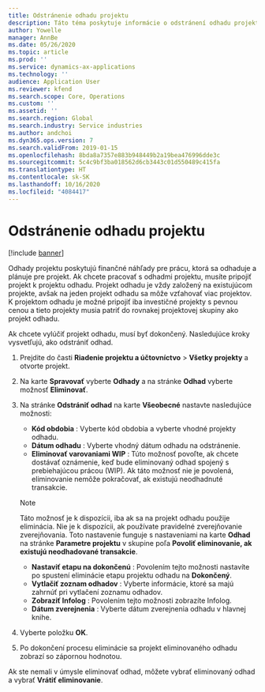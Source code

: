 ```yaml
---
title: Odstránenie odhadu projektu
description: Táto téma poskytuje informácie o odstránení odhadu projektu po jeho dokončení.
author: Yowelle
manager: AnnBe
ms.date: 05/26/2020
ms.topic: article
ms.prod: ''
ms.service: dynamics-ax-applications
ms.technology: ''
audience: Application User
ms.reviewer: kfend
ms.search.scope: Core, Operations
ms.custom: ''
ms.assetid: ''
ms.search.region: Global
ms.search.industry: Service industries
ms.author: andchoi
ms.dyn365.ops.version: 7
ms.search.validFrom: 2019-01-15
ms.openlocfilehash: 8bda8a7357e883b948449b2a19bea476996dde3c
ms.sourcegitcommit: 5c4c9bf3ba018562d6cb3443c01d550489c415fa
ms.translationtype: HT
ms.contentlocale: sk-SK
ms.lasthandoff: 10/16/2020
ms.locfileid: "4084417"
---
```

# <a name="eliminate-a-project-estimate"></a>Odstránenie odhadu projektu

[!include [banner](../includes/banner.md)]

Odhady projektu poskytujú finančné náhľady pre prácu, ktorá sa odhaduje a plánuje pre projekt. Ak chcete pracovať s odhadmi projektu, musíte pripojiť projekt k projektu odhadu. Projekt odhadu je vždy založený na existujúcom projekte, avšak na jeden projekt odhadu sa môže vzťahovať viac projektov. K projektom odhadu je možné pripojiť iba investičné projekty s pevnou cenou a tieto projekty musia patriť do rovnakej projektovej skupiny ako projekt odhadu.

Ak chcete vylúčiť projekt odhadu, musí byť dokončený. Nasledujúce kroky vysvetľujú, ako odstrániť odhad.

1. Prejdite do časti **Riadenie projektu a účtovníctvo** > **Všetky projekty** a otvorte projekt. 
2. Na karte **Spravovať** vyberte **Odhady** a na stránke **Odhad** vyberte možnosť **Eliminovať**.
3. Na stránke **Odstrániť odhad** na karte **Všeobecné** nastavte nasledujúce možnosti:

   - **Kód obdobia** : Vyberte kód obdobia a vyberte vhodné projekty odhadu. 
   - **Dátum odhadu** : Vyberte vhodný dátum odhadu na odstránenie.
   - **Eliminovať varovaniami WIP** : Túto možnosť povoľte, ak chcete dostávať oznámenie, keď bude eliminovaný odhad spojený s prebiehajúcou prácou (WIP). Ak táto možnosť nie je povolená, eliminovanie nemôže pokračovať, ak existujú neodhadnuté transakcie. 
   > [!NOTE]
   > Táto možnosť je k dispozícii, iba ak sa na projekt odhadu použije eliminácia. Nie je k dispozícii, ak používate pravidelné zverejňovanie zverejňovania. Toto nastavenie funguje s nastaveniami na karte **Odhad** na stránke **Parametre projektu** v skupine poľa **Povoliť eliminovanie, ak existujú neodhadované transakcie**.
   - **Nastaviť etapu na dokončenú** : Povolením tejto možnosti nastavíte po spustení eliminácie etapu projektu odhadu na **Dokončený**.
   - **Vytlačiť zoznam odhadov** : Vyberte informácie, ktoré sa majú zahrnúť pri vytlačení zoznamu odhadov.
   - **Zobraziť Infolog** : Povolením tejto možnosti zobrazíte Infolog.
   - **Dátum zverejnenia** : Vyberte dátum zverejnenia odhadu v hlavnej knihe.

4.  Vyberte položku **OK**.
5. Po dokončení procesu eliminácie sa projekt eliminovaného odhadu zobrazí so zápornou hodnotou. 

Ak ste nemali v úmysle eliminovať odhad, môžete vybrať eliminovaný odhad a vybrať **Vrátiť eliminovanie**.   
